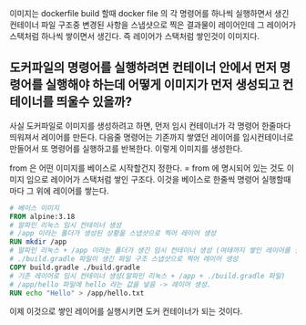 
이미지는 dockerfile build 할때 
docker file 의 각 명령어를 하나씩 실행하면서 생긴 컨테이너 파일 구조중 변경된 사항을 스냅샷으로 찍은 결과물이 레이어인데 그 레이어가 스택처럼 하나씩 쌓이면서 생긴다.
즉 레이어가 스택처럼 쌓인것이 이미지다.

## 도커파일의 명령어를 실행하려면 컨테이너 안에서 먼저 명령어를 실행해야 하는데 어떻게 이미지가 먼저 생성되고 컨테이너를 띄울수 있을까?

사실 도커파일로 이미지를 생성하려고 하면, 먼저 임시 컨테이너가 각 명령어 한줄마다 띄워져서 레이어를 만든다. 다음줄 명령어는 기존까지 쌓였던 레이어를 임시컨테이너로 만들어서 또 명령어를 실행하고를 반복한다. 이렇게 이미지를 생성한다.


from 은 어떤 이미지를 베이스로 시작할건지 정한다. = from 에 명시되어 있는 것도 이미지 임으로 레이어가 스택처럼 쌓인 구조다. 이것을 베이스로 한줄씩 명령어 실행할때마다 그 위에 레이어를 쌓는다.

``` dockerfile
# 베이스 이미지
FROM alpine:3.18
# 알파인 리눅스 임시 컨테이너 생성
# /app 이라는 폴더가 생성된 상황을 스냅샷으로 찍어 레이어 생성
RUN mkdir /app
# 알파인 리눅스 + /app 이라는 폴더가 생긴 임시 컨테이너 생성 (여태까지 쌓인 레이어를 실행 상태로 변경)
# ./build.gradle 파일이 생긴 파일 구조 스냅샷으로 찍어 레이어 생성
COPY build.gradle ./build.gradle
# 기존 레이어로 임시 컨테이너 생성(알파인 리눅스 + /app + ./build.gradle 파일)
# /app/hello 파일에 hello 라는 값을 넣음 -> 레이어 생성.
RUN echo "Hello" > /app/hello.txt
```

이제 이것으로 쌓인 레이어를 실행시키면 도커 컨테이너가 되는 것이다.